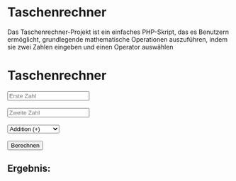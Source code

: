 # Taschenrechner
Das Taschenrechner-Projekt ist ein einfaches PHP-Skript, das es Benutzern ermöglicht, grundlegende mathematische Operationen auszuführen, indem sie zwei Zahlen eingeben und einen Operator auswählen
<?php
// Überprüfen, ob das Formular abgesendet wurde
if ($_SERVER["REQUEST_METHOD"] == "POST") {
    // Variablen für die Eingaben
    $num1 = $_POST['num1'];
    $num2 = $_POST['num2'];
    $operator = $_POST['operator'];
    
    // Überprüfen, ob beide Zahlen eingegeben wurden
    if (!empty($num1) && !empty($num2)) {
        // Berechnung basierend auf dem ausgewählten Operator
        switch ($operator) {
            case '+':
                $result = $num1 + $num2;
                break;
            case '-':
                $result = $num1 - $num2;
                break;
            case '*':
                $result = $num1 * $num2;
                break;
            case '/':
                // Überprüfen, ob der Divisor nicht Null ist
                if ($num2 != 0) {
                    $result = $num1 / $num2;
                } else {
                    $result = "Division durch Null ist nicht erlaubt.";
                }
                break;
            default:
                $result = "Ungültiger Operator.";
        }
    } else {
        $result = "Bitte geben Sie beide Zahlen ein.";
    }
}
?>

<!DOCTYPE html>
<html lang="en">
<head>
    <meta charset="UTF-8">
    <meta name="viewport" content="width=device-width, initial-scale=1.0">
    <title>Taschenrechner</title>
</head>
<body>
    <h1>Taschenrechner</h1>
    <form method="post">
        <input type="number" name="num1" placeholder="Erste Zahl" required><br><br>
        <input type="number" name="num2" placeholder="Zweite Zahl" required><br><br>
        <select name="operator">
            <option value="+" selected>Addition (+)</option>
            <option value="-">Subtraktion (-)</option>
            <option value="*">Multiplikation (*)</option>
            <option value="/">Division (/)</option>
        </select><br><br>
        <button type="submit">Berechnen</button>
    </form>
    <?php if(isset($result)): ?>
        <h2>Ergebnis:</h2>
        <p><?php echo $result; ?></p>
    <?php endif; ?>
</body>
</html>
